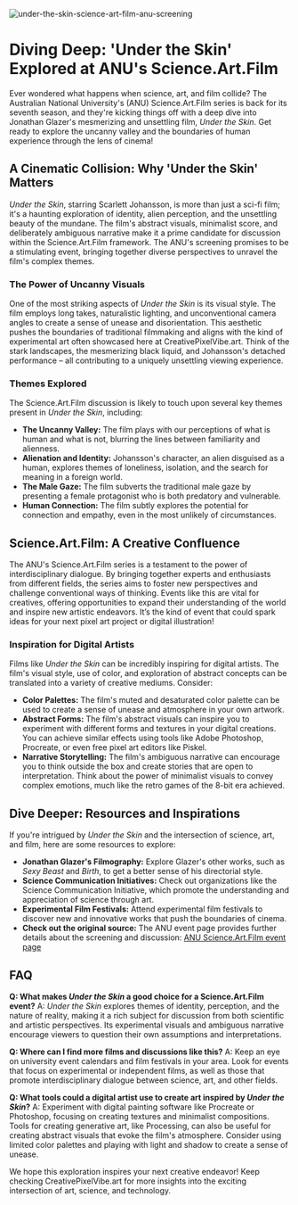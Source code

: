 ![under-the-skin-science-art-film-anu-screening](https://images.pexels.com/photos/3979153/pexels-photo-3979153.jpeg?auto=compress&cs=tinysrgb&fit=crop&h=627&w=1200)

# Diving Deep: 'Under the Skin' Explored at ANU's Science.Art.Film

Ever wondered what happens when science, art, and film collide? The Australian National University's (ANU) Science.Art.Film series is back for its seventh season, and they're kicking things off with a deep dive into Jonathan Glazer's mesmerizing and unsettling film, *Under the Skin*. Get ready to explore the uncanny valley and the boundaries of human experience through the lens of cinema!

## A Cinematic Collision: Why 'Under the Skin' Matters

*Under the Skin*, starring Scarlett Johansson, is more than just a sci-fi film; it's a haunting exploration of identity, alien perception, and the unsettling beauty of the mundane. The film's abstract visuals, minimalist score, and deliberately ambiguous narrative make it a prime candidate for discussion within the Science.Art.Film framework. The ANU's screening promises to be a stimulating event, bringing together diverse perspectives to unravel the film's complex themes.

### The Power of Uncanny Visuals

One of the most striking aspects of *Under the Skin* is its visual style. The film employs long takes, naturalistic lighting, and unconventional camera angles to create a sense of unease and disorientation. This aesthetic pushes the boundaries of traditional filmmaking and aligns with the kind of experimental art often showcased here at CreativePixelVibe.art. Think of the stark landscapes, the mesmerizing black liquid, and Johansson's detached performance – all contributing to a uniquely unsettling viewing experience.

### Themes Explored

The Science.Art.Film discussion is likely to touch upon several key themes present in *Under the Skin*, including:

*   **The Uncanny Valley:** The film plays with our perceptions of what is human and what is not, blurring the lines between familiarity and alienness.
*   **Alienation and Identity:** Johansson's character, an alien disguised as a human, explores themes of loneliness, isolation, and the search for meaning in a foreign world.
*   **The Male Gaze:** The film subverts the traditional male gaze by presenting a female protagonist who is both predatory and vulnerable.
*   **Human Connection:** The film subtly explores the potential for connection and empathy, even in the most unlikely of circumstances.

## Science.Art.Film: A Creative Confluence

The ANU's Science.Art.Film series is a testament to the power of interdisciplinary dialogue. By bringing together experts and enthusiasts from different fields, the series aims to foster new perspectives and challenge conventional ways of thinking. Events like this are vital for creatives, offering opportunities to expand their understanding of the world and inspire new artistic endeavors. It’s the kind of event that could spark ideas for your next pixel art project or digital illustration!

### Inspiration for Digital Artists

Films like *Under the Skin* can be incredibly inspiring for digital artists. The film's visual style, use of color, and exploration of abstract concepts can be translated into a variety of creative mediums. Consider:

*   **Color Palettes:** The film's muted and desaturated color palette can be used to create a sense of unease and atmosphere in your own artwork.
*   **Abstract Forms:** The film's abstract visuals can inspire you to experiment with different forms and textures in your digital creations. You can achieve similar effects using tools like Adobe Photoshop, Procreate, or even free pixel art editors like Piskel.
*   **Narrative Storytelling:** The film's ambiguous narrative can encourage you to think outside the box and create stories that are open to interpretation. Think about the power of minimalist visuals to convey complex emotions, much like the retro games of the 8-bit era achieved.

## Dive Deeper: Resources and Inspirations

If you're intrigued by *Under the Skin* and the intersection of science, art, and film, here are some resources to explore:

*   **Jonathan Glazer's Filmography:** Explore Glazer's other works, such as *Sexy Beast* and *Birth*, to get a better sense of his directorial style.
*   **Science Communication Initiatives:** Check out organizations like the Science Communication Initiative, which promote the understanding and appreciation of science through art.
*   **Experimental Film Festivals:** Attend experimental film festivals to discover new and innovative works that push the boundaries of cinema.
*   **Check out the original source:** The ANU event page provides further details about the screening and discussion: [ANU Science.Art.Film event page](https://www.anu.edu.au/events/science-art-film-screening-discussion-of-under-the-skin)

## FAQ

**Q: What makes *Under the Skin* a good choice for a Science.Art.Film event?**
A: *Under the Skin* explores themes of identity, perception, and the nature of reality, making it a rich subject for discussion from both scientific and artistic perspectives. Its experimental visuals and ambiguous narrative encourage viewers to question their own assumptions and interpretations.

**Q: Where can I find more films and discussions like this?**
A: Keep an eye on university event calendars and film festivals in your area. Look for events that focus on experimental or independent films, as well as those that promote interdisciplinary dialogue between science, art, and other fields.

**Q: What tools could a digital artist use to create art inspired by *Under the Skin*?**
A: Experiment with digital painting software like Procreate or Photoshop, focusing on creating textures and minimalist compositions. Tools for creating generative art, like Processing, can also be useful for creating abstract visuals that evoke the film's atmosphere. Consider using limited color palettes and playing with light and shadow to create a sense of unease.

We hope this exploration inspires your next creative endeavor! Keep checking CreativePixelVibe.art for more insights into the exciting intersection of art, science, and technology.
